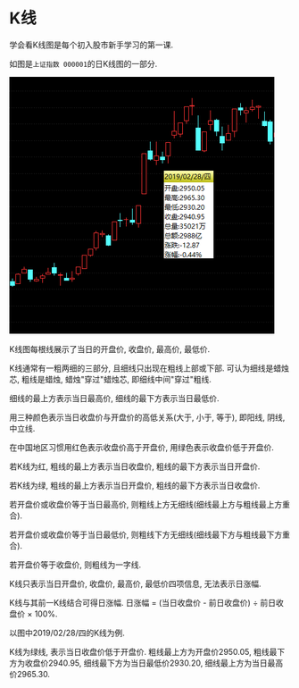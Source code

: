# K线
学会看K线图是每个初入股市新手学习的第一课.

如图是`上证指数 000001`的日K线图的一部分.

![上证指数 000001](./images/candlestickChartSample.png)

K线图每根线展示了当日的开盘价, 收盘价, 最高价, 最低价.

K线通常有一粗两细的三部分, 且细线只出现在粗线上部或下部. 可认为细线是蜡烛芯, 粗线是蜡烛, 蜡烛"穿过"蜡烛芯, 即细线中间"穿过"粗线.

细线的最上方表示当日最高价, 细线的最下方表示当日最低价.

用三种颜色表示当日收盘价与开盘价的高低关系(大于, 小于, 等于), 即阳线, 阴线, 中立线.

在中国地区习惯用红色表示收盘价高于开盘价, 用绿色表示收盘价低于开盘价.

若K线为红, 粗线的最上方表示当日收盘价, 粗线的最下方表示当日开盘价.

若K线为绿, 粗线的最上方表示当日开盘价, 粗线的最下方表示当日收盘价.

若开盘价或收盘价等于当日最高价, 则粗线上方无细线(细线最上方与粗线最上方重合).

若开盘价或收盘价等于当日最低价, 则粗线下方无细线(细线最下方与粗线最下方重合).

若开盘价等于收盘价, 则粗线为一字线.

K线只表示当日开盘价, 收盘价, 最高价, 最低价四项信息, 无法表示日涨幅.

K线与其前一K线结合可得日涨幅. 日涨幅 = (当日收盘价 - 前日收盘价) ÷ 前日收盘价 × 100%.

以图中2019/02/28/四的K线为例.

K线为绿线, 表示当日收盘价低于开盘价. 粗线最上方为开盘价2950.05, 粗线最下方为收盘价2940.95, 细线最下方为当日最低价2930.20, 细线最上方为当日最高价2965.30.
